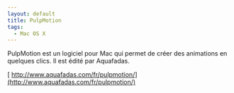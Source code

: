 ```yaml
---
layout: default
title: PulpMotion
tags:
  - Mac OS X
---
```


PulpMotion est un logiciel pour Mac qui permet de créer des animations en
quelques clics. Il est édité par Aquafadas.

[ http://www.aquafadas.com/fr/pulpmotion/](http://www.aquafadas.com/fr/pulpmotion/)
